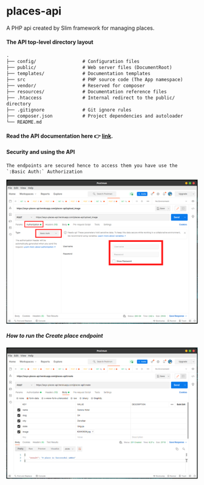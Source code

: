 # places-api
A PHP api created by Slim framework for managing places.

#### The API top-level directory layout

    .
    ├── config/                 # Configuration files
    ├── public/                 # Web server files (DocumentRoot)
    ├── templates/              # Documentation templates
    ├── src                     # PHP source code (The App namespace)
    ├── vendor/                 # Reserved for composer
    ├── resources/              # Documentation reference files
    ├── .htaccess               # Internal redirect to the public/ directory
    ├── .gitignore              # Git ignore rules
    ├── composer.json           # Project dependencies and autoloader
    └── README.md


#### Read the API documentation here :point_right: [link](https://asyx-places-api.herokuapp.com/places-api/docs/v1).


#### Security and using the API
    The endpoints are secured hence to access them you have use the `:Basic Auth:` Authorization
   ![Alt text](https://github.com/apixworks/places-api/blob/main/screenshots/security.png?raw=true?raw=true "Basic Auth")
   
##### How to run the Create place endpoint
   ![Alt text](https://github.com/apixworks/places-api/blob/main/screenshots/create_place.png?raw=true?raw=true?raw=true "Basic Auth")
    
